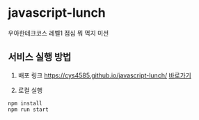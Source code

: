 # javascript-lunch

우아한테크코스 레벨1 점심 뭐 먹지 미션

## 서비스 실행 방법

1. 배포 링크
   https://cys4585.github.io/javascript-lunch/
   [바로가기](https://cys4585.github.io/javascript-lunch/)

2. 로컬 실행

```
npm install
npm run start
```
